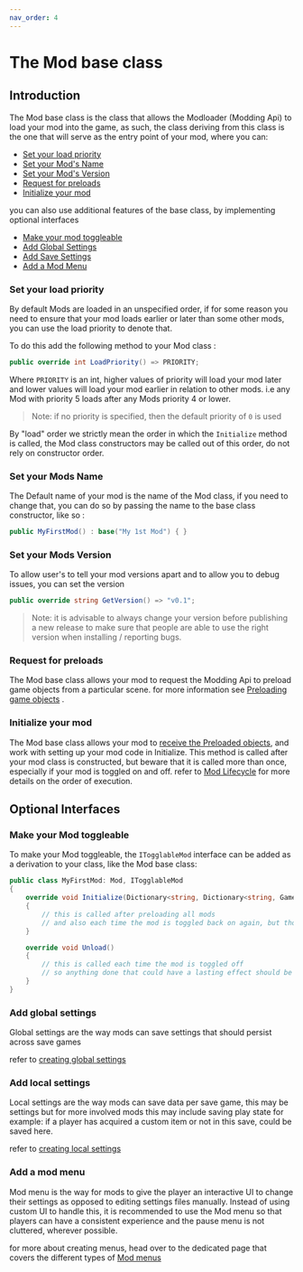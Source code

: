 ```yaml
---
nav_order: 4
---
```

# The Mod base class

## Introduction

The Mod base class is the class that allows the Modloader (Modding Api) to load your mod into the game, as such, the class deriving from this class is the one that will serve as the entry point of your mod, where you can:

- [Set your load priority](#set-your-load-priority)
- [Set your Mod's Name](#set-your-mods-name)
- [Set your Mod's Version](#set-your-mods-version)
- [Request for preloads](#request-for-preloads)
- [Initialize your mod](#initialize-your-mod)

you can also use additional features of the base class, by implementing optional interfaces

- [Make your mod toggleable ](#make-your-mod-toggleable)
- [Add Global Settings](#add-global-settings)
- [Add Save Settings](#add-local-settings)
- [Add a Mod Menu](#add-a-mod-menu)

### Set your load priority
By default Mods are loaded in an unspecified order, if for some reason you need to ensure that your mod loads earlier or later than some other mods, you can use the load priority to denote that. 

To do this add the following method to your Mod class :

```cs
public override int LoadPriority() => PRIORITY;
```

Where `PRIORITY` is an int, higher values of priority will load your mod later and lower values will load your mod earlier in relation to other mods. i.e any Mod with priority 5 loads after any Mods priority 4 or lower.

>Note: if no priority is specified, then the default priority of `0` is used

By "load" order we strictly mean the order in which the `Initialize` method is called, the Mod class constructors may be called out of this order, do not rely on constructor order.


### Set your Mods Name
The Default name of your mod is the name of the Mod class, if you need to change that, you can do so by passing the name to the base class constructor, like so :

```cs
public MyFirstMod() : base("My 1st Mod") { }
```

### Set your Mods Version
To allow user's to tell your mod versions apart and to allow you to debug issues, you can set the version

```cs
public override string GetVersion() => "v0.1";
```

> Note: it is advisable to always change your version before publishing a new release to make sure that people are able to use the right version when installing / reporting bugs.

### Request for preloads

The Mod base class allows your mod to request the Modding Api to preload game objects from a particular scene.
for more information see  [Preloading game objects](preloads.md) .

### Initialize your mod
The Mod base class allows your mod to [receive the Preloaded objects](preloads.md), and work with setting up your mod code in Initialize. This method is called after your mod class is constructed, but beware that it is called more than once, especially if your mod is toggled on and off. refer to [Mod Lifecycle](mod-lifecycle.md) for more details on the order of execution.

## Optional Interfaces

### Make your Mod toggleable

To make your Mod toggleable, the `ITogglableMod` interface can be added as a derivation to your class, like the Mod base class:
```cs
public class MyFirstMod: Mod, ITogglableMod
{
    override void Initialize(Dictionary<string, Dictionary<string, GameObject>> preloadedObjects)
    {
        // this is called after preloading all mods
        // and also each time the mod is toggled back on again, but those times `preloadedObjects` is `null`
    }

    override void Unload()
    {
        // this is called each time the mod is toggled off
        // so anything done that could have a lasting effect should be reverted here
    }
}
```

### Add global settings

Global settings are the way mods can save settings that should persist across save games

refer to [creating global settings](saving-mod-data.md#creating-global-settings)

### Add local settings

Local settings are the way mods can save data per save game, this may be settings but for more involved mods this may include saving play state for example: if a player has acquired a custom item or not in this save, could be saved here.

refer to [creating local settings](saving-mod-data.md#creating-local-settings)

### Add a mod menu

Mod menu is the way for mods to give the player an interactive UI to change their settings as opposed to editing settings files manually. Instead of using custom UI to handle this, it is recommended to use the Mod menu so that players can have a consistent experience and the pause menu is not cluttered, wherever possible.

for more about creating menus, head over to the dedicated page that covers the different types of [Mod menus](modmenu.md)
